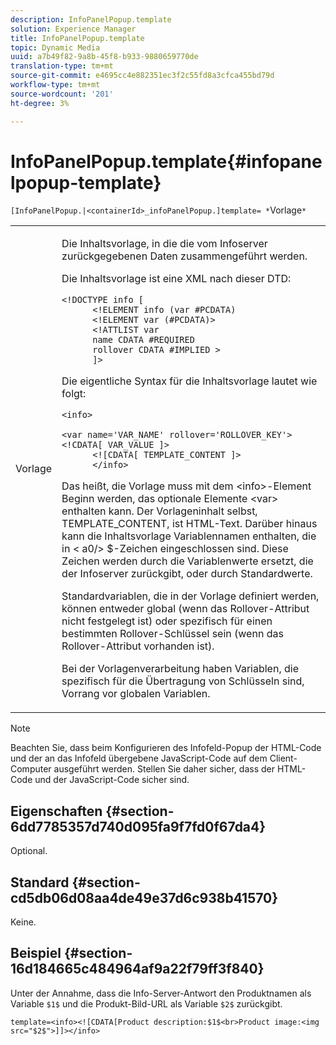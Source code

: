 ```yaml
---
description: InfoPanelPopup.template
solution: Experience Manager
title: InfoPanelPopup.template
topic: Dynamic Media
uuid: a7b49f82-9a8b-45f8-b933-9880659770de
translation-type: tm+mt
source-git-commit: e4695cc4e882351ec3f2c55fd8a3cfca455bd79d
workflow-type: tm+mt
source-wordcount: '201'
ht-degree: 3%

---
```



# InfoPanelPopup.template{#infopanelpopup-template}

`[InfoPanelPopup.|<containerId>_infoPanelPopup.]template= *`Vorlage`*`

<table id="table_A6B1B446A7AE4A4A8B552C07EC88E518"> 
 <tbody> 
  <tr> 
   <td> <p> <span class="codeph"><span class="varname"> Vorlage</span></span> </p> </td> 
   <td> <p>Die Inhaltsvorlage, in die die vom Infoserver zurückgegebenen Daten zusammengeführt werden. </p> <p>Die Inhaltsvorlage ist eine XML nach dieser DTD: </p> <p> <code>&lt;!DOCTYPE&nbsp;info&nbsp;[
      &lt;!ELEMENT&nbsp;info&nbsp;(var&nbsp;#PCDATA)
      &lt;!ELEMENT&nbsp;var&nbsp;(#PCDATA)&gt;
      &lt;!ATTLIST&nbsp;var&nbsp;
      name&nbsp;CDATA&nbsp;#REQUIRED
      rollover&nbsp;CDATA&nbsp;#IMPLIED&nbsp;&gt;
      ]&gt;</code> </p> <p>Die eigentliche Syntax für die Inhaltsvorlage lautet wie folgt: </p> <p> <code>&lt;info&gt;
      &lt;var&nbsp;name='VAR_NAME'&nbsp;rollover='ROLLOVER_KEY'&gt;&lt;!CDATA[&nbsp;VAR_VALUE&nbsp;]&gt;
      &lt;![CDATA[&nbsp;TEMPLATE_CONTENT&nbsp;]&gt;
      &lt;/info&gt;</code> </p> <p>Das heißt, die Vorlage muss mit dem <span class="codeph"> &lt;info&gt;</span>-Element Beginn werden, das optionale Elemente <span class="codeph"> &lt;var&gt;</span> enthalten kann. Der Vorlageninhalt selbst, <span class="codeph"> TEMPLATE_CONTENT</span>, ist HTML-Text. Darüber hinaus kann die Inhaltsvorlage Variablennamen enthalten, die in &lt; a0/&gt; $</span>-Zeichen eingeschlossen sind. <span class="codeph"> Diese Zeichen werden durch die Variablenwerte ersetzt, die der Infoserver zurückgibt, oder durch Standardwerte. </span></p> <p>Standardvariablen, die in der Vorlage definiert werden, können entweder global (wenn das Rollover-Attribut nicht festgelegt ist) oder spezifisch für einen bestimmten Rollover-Schlüssel sein (wenn das Rollover-Attribut vorhanden ist). </p> <p>Bei der Vorlagenverarbeitung haben Variablen, die spezifisch für die Übertragung von Schlüsseln sind, Vorrang vor globalen Variablen. </p> </td> 
  </tr> 
 </tbody> 
</table>

>[!NOTE]
>
>Beachten Sie, dass beim Konfigurieren des Infofeld-Popup der HTML-Code und der an das Infofeld übergebene JavaScript-Code auf dem Client-Computer ausgeführt werden. Stellen Sie daher sicher, dass der HTML-Code und der JavaScript-Code sicher sind.

## Eigenschaften {#section-6dd7785357d740d095fa9f7fd0f67da4}

Optional.

## Standard {#section-cd5db06d08aa4de49e37d6c938b41570}

Keine.

## Beispiel {#section-16d184665c484964af9a22f79ff3f840}

Unter der Annahme, dass die Info-Server-Antwort den Produktnamen als Variable `$1$` und die Produkt-Bild-URL als Variable `$2$` zurückgibt.

`template=<info><![CDATA[Product description:$1$<br>Product image:<img src="$2$">]]></info>`
